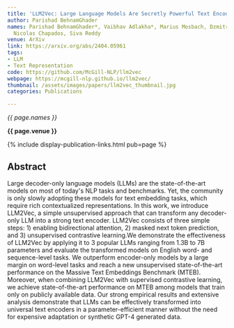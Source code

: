 ```yaml
---
title: 'LLM2Vec: Large Language Models Are Secretly Powerful Text Encoders'
author: Parishad BehnamGhader
names: Parishad BehnamGhader*, Vaibhav Adlakha*, Marius Mosbach, Dzmitry Bahdanau,
  Nicolas Chapados, Siva Reddy
venue: ArXiv
link: https://arxiv.org/abs/2404.05961
tags:
- LLM
- Text Representation
code: https://github.com/McGill-NLP/llm2vec
webpage: https://mcgill-nlp.github.io/llm2vec/
thumbnail: /assets/images/papers/llm2vec_thumbnail.jpg
categories: Publications

---
```


*{{ page.names }}*

**{{ page.venue }}**

{% include display-publication-links.html pub=page %}

## Abstract

Large decoder-only language models (LLMs) are the state-of-the-art models on most of today's NLP tasks and benchmarks. Yet, the community is only slowly adopting these models for text embedding tasks, which require rich contextualized representations. In this work, we introduce LLM2Vec, a simple unsupervised approach that can transform any decoder-only LLM into a strong text encoder. LLM2Vec consists of three simple steps: 1) enabling bidirectional attention, 2) masked next token prediction, and 3) unsupervised contrastive learning.We demonstrate the effectiveness of LLM2Vec by applying it to 3 popular LLMs ranging from 1.3B to 7B parameters and evaluate the transformed models on English word- and sequence-level tasks. We outperform encoder-only models by a large margin on word-level tasks and reach a new unsupervised state-of-the-art performance on the Massive Text Embeddings Benchmark (MTEB). Moreover, when combining LLM2Vec with supervised contrastive learning, we achieve state-of-the-art performance on MTEB among models that train only on publicly available data. Our strong empirical results and extensive analysis demonstrate that LLMs can be effectively transformed into universal text encoders in a parameter-efficient manner without the need for expensive adaptation or synthetic GPT-4 generated data.
